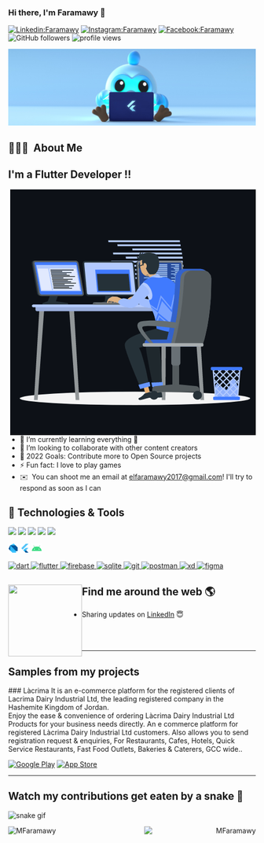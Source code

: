 ### Hi there, I'm Faramawy  👋 

[![Linkedin:Faramawy](https://img.shields.io/badge/-Faramawy-blue?style=flat-square&logo=Linkedin&logoColor=white&link=https://www.linkedin.com/in/moataz-faramawy-aaa174188/)](https://www.linkedin.com/in/moataz-faramawy-aaa174188/)
[![Instagram:Faramawy](https://img.shields.io/badge/-Faramawy-red?style=flat-square&logo=instagram&logoColor=white&link=https://www.instagram.com/faramawy202/)](https://www.instagram.com/faramawy202/)
[![Facebook:Faramawy](https://img.shields.io/badge/-Faramawy-blue?style=flat-square&logo=facebook&logoColor=white&link=https://www.facebook.com/Moataz.El.faramawy2017/)](https://www.facebook.com/Moataz.El.faramawy2017/)
![GitHub followers](https://img.shields.io/github/followers/MFaramawy?label=Follow&style=social)
<img alt = "profile views" src="https://komarev.com/ghpvc/?username=MFaramawy&color=brightgreen">  

![Purple Gradient Geometric Technology Profile LinkedIn Banner  (1)](https://raw.githubusercontent.com/MFaramawy/MFaramawy/master/157883808-762a27a1-c1c5-447c-80a1-fb892f511393.png)

## 👨🏻‍💻 &nbsp;About Me

## I'm a Flutter Developer !!

<img alt="Night Coding" src="https://raw.githubusercontent.com/MFaramawy/MFaramawy/master/animation_500_kxa883sd.gif" align="right"/>

- 🌱 I’m currently learning everything 🤣
- 👯 I’m looking to collaborate with other content creators
- 🥅 2022 Goals: Contribute more to Open Source projects
- ⚡ Fun fact: I love to play games
- ✉️ &nbsp;You can shoot me an email at elfaramawy2017@gmail.com! I'll try to respond as soon as I can


## 🔧 Technologies & Tools

![](https://img.shields.io/badge/Editor-VS_Code-informational?style=flat&logo=visual-studio-code&logoColor=white&color=6aa6f8)
![](https://img.shields.io/badge/Code-Dart-green)
![](https://img.shields.io/badge/Code-C%2B%2B-yellowgreen)
![](https://img.shields.io/badge/Code-Java-red)
![](https://img.shields.io/badge/Tools-Git-blue)

<code><img height="20" src="https://raw.githubusercontent.com/github/explore/80688e429a7d4ef2fca1e82350fe8e3517d3494d/topics/dart/dart.png"></code>
<code><img height="20" src="https://raw.githubusercontent.com/github/explore/80688e429a7d4ef2fca1e82350fe8e3517d3494d/topics/flutter/flutter.png"></code>
<code><img height="20" src="https://raw.githubusercontent.com/github/explore/80688e429a7d4ef2fca1e82350fe8e3517d3494d/topics/android/android.png"></code>

<p align="left"> <a href="https://dart.dev" target="_blank" rel="noreferrer"> <img src="https://www.vectorlogo.zone/logos/dartlang/dartlang-icon.svg" alt="dart" width="40" height="40"/> </a> <a href="https://flutter.dev" target="_blank" rel="noreferrer"> <img src="https://www.vectorlogo.zone/logos/flutterio/flutterio-icon.svg" alt="flutter" width="40" height="40"/> </a> <a href="https://firebase.google.com/" target="_blank" rel="noreferrer"> <img src="https://www.vectorlogo.zone/logos/firebase/firebase-icon.svg" alt="firebase" width="40" height="40"/> </a> <a href="https://www.sqlite.org/" target="_blank" rel="noreferrer"> <img src="https://www.vectorlogo.zone/logos/sqlite/sqlite-icon.svg" alt="sqlite" width="40" height="40"/> </a> <a href="https://git-scm.com/" target="_blank" rel="noreferrer"> <img src="https://www.vectorlogo.zone/logos/git-scm/git-scm-icon.svg" alt="git" width="40" height="40"/> </a> <a href="https://postman.com" target="_blank" rel="noreferrer"> <img src="https://www.vectorlogo.zone/logos/getpostman/getpostman-icon.svg" alt="postman" width="40" height="40"/> </a> <a href="https://www.adobe.com/products/xd.html" target="_blank" rel="noreferrer"> <img src="https://cdn.worldvectorlogo.com/logos/adobe-xd.svg" alt="xd" width="40" height="40"/> </a> <a href="https://www.figma.com/" target="_blank" rel="noreferrer"> <img src="https://www.vectorlogo.zone/logos/figma/figma-icon.svg" alt="figma" width="40" height="40"/> </a> </p>



## Find me around the web 🌎 <a href="https://www.linkedin.com/in/faramawy-deve/"><img align="left" width="150" height="146" src="https://github.com/M0nica/M0nica/blob/main/octomonica/m0nica-octocat-rotating.gif?raw=true"></a> <br />
<!-- - Practising on <a href="https://codeforces.com/profile/Yassin52">Codeforces</a> 🙃
- - Practising on <a href="https://leetcode.com/Yassin52/">LeetcoCode</a> 🙃 -->
- Sharing updates on <a href="https://www.linkedin.com/in/faramawy-deve/">LinkedIn</a> 😇 <br /> <br /> <br /> <br />
<hr>
<h2> Samples from my projects </h2>
### Làcrima
It is an e-commerce platform for the registered clients of Lacrima Dairy Industrial Ltd, the leading registered company in the Hashemite Kingdom of Jordan.<br />
Enjoy the ease & convenience of ordering Làcrima Dairy Industrial Ltd Products for your business needs directly. An e commerce platform for registered Làcrima Dairy Industrial Ltd customers. Also allows you to send registration request & enquiries,
For Restaurants, Cafes, Hotels, Quick Service Restaurants, Fast Food Outlets, Bakeries & Caterers, GCC wide..
<p><a href="https://play.google.com/store/apps/details?id=com.Lacrima.lacrima" target="_blank"><img alt="Google Play" src="https://img.shields.io/badge/Get%20it%20on%20google%20play-blue.svg?style=for-the-badge&logo=google-play" /></a> <a href="https://play.google.com/store/apps/details?id=com.Lacrima.lacrima" target="_blank"><img alt="App Store" src="https://img.shields.io/badge/Get%20it%20on%20app%20store-black.svg?style=for-the-badge&logo=app-store&logoColor=white" /></a>
  
<hr>



## Watch my contributions get eaten by a snake 🐍
![snake gif](https://user-images.githubusercontent.com/88105077/166116856-9251de7f-d2df-46fd-901b-5920e8047e52.svg)



<p align="left"><img width="45%" align="left" src="https://github-readme-stats.vercel.app/api?username=MFaramawy&show_icons=true&include_all_commits=true&theme=radical&hide_border=true" alt="MFaramawy" /></p>
<p align="right"><img width="45%" align="right" sy src="https://github-readme-stats.vercel.app/api/top-langs/?username=MFaramawy&layout=compact&theme=radical&hide_border=true" alt="MFaramawy" /></p>


